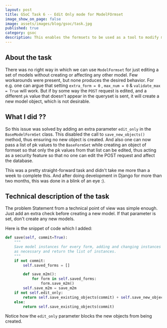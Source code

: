```yaml
---
layout: post
title: GSoC Task 6 -- Edit Only mode for ModelFOrmset
image_show_on_page: false
image: assets/images/blog/gsoc/task.jpg
published: true
category: gsoc
description: This enables the formsets to be used as a tool to modify multiple models at once without affecting the other models.
---
```


## About the task

There was no right way in which we can use `ModelFormset` for just editing a set of models without creating or affecting any other model. Few workarounds were present, but none produces the desired behavior.
For e.g. one can argue that setting `extra_form = 0` , `max_num = 0` & `validate_max = True` will work. But if by some way the `POST` request is edited, and a different `pk` value that doesn't appear in the queryset is sent, it will create a new model object, which is not desirable.


## What I did ??

So this issue was solved by adding an extra parameter `edit_only` in the `BaseModelFormSet` class. This disabled the call to `save_new_objects()` method, thus ensuring no new object is created. And also one can now pass a list of pk values to the `BaseFormSet` while creating an object of formset so that only the pk values from that list can be edited, thus acting as a security feature so that no one can edit the POST request and affect the database.

This was a pretty straight-forward task and didn't take me more than a week to complete this. And after doing development in Django for more than two months, this was done in a blink of an eye :).

## Technical description of the task

The problem Statement from a technical point of view was simple enough. Just add an extra check before creating a new model. If that parameter is set, don't create any new models.

Here is the snippet of code which I added:
```python
def save(self, commit=True):
    """
    Save model instances for every form, adding and changing instances
    as necessary and return the list of instances.
    """
    if not commit:
        self.saved_forms = []

        def save_m2m():
            for form in self.saved_forms:
                form.save_m2m()
        self.save_m2m = save_m2m
    if not self.edit_only:
        return self.save_existing_objects(commit) + self.save_new_objects(commit)
    else:
        return self.save_existing_objects(commit)
```

Notice how the `edit_only` parameter blocks the new objects from being created.
